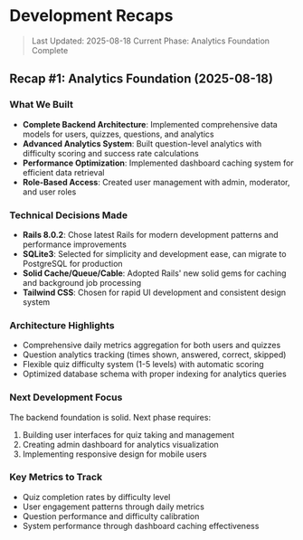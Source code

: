# Development Recaps

> Last Updated: 2025-08-18
> Current Phase: Analytics Foundation Complete

## Recap #1: Analytics Foundation (2025-08-18)

### What We Built
- **Complete Backend Architecture**: Implemented comprehensive data models for users, quizzes, questions, and analytics
- **Advanced Analytics System**: Built question-level analytics with difficulty scoring and success rate calculations
- **Performance Optimization**: Implemented dashboard caching system for efficient data retrieval
- **Role-Based Access**: Created user management with admin, moderator, and user roles

### Technical Decisions Made
- **Rails 8.0.2**: Chose latest Rails for modern development patterns and performance improvements
- **SQLite3**: Selected for simplicity and development ease, can migrate to PostgreSQL for production
- **Solid Cache/Queue/Cable**: Adopted Rails' new solid gems for caching and background job processing
- **Tailwind CSS**: Chosen for rapid UI development and consistent design system

### Architecture Highlights
- Comprehensive daily metrics aggregation for both users and quizzes
- Question analytics tracking (times shown, answered, correct, skipped)
- Flexible quiz difficulty system (1-5 levels) with automatic scoring
- Optimized database schema with proper indexing for analytics queries

### Next Development Focus
The backend foundation is solid. Next phase requires:
1. Building user interfaces for quiz taking and management
2. Creating admin dashboard for analytics visualization
3. Implementing responsive design for mobile users

### Key Metrics to Track
- Quiz completion rates by difficulty level
- User engagement patterns through daily metrics
- Question performance and difficulty calibration
- System performance through dashboard caching effectiveness